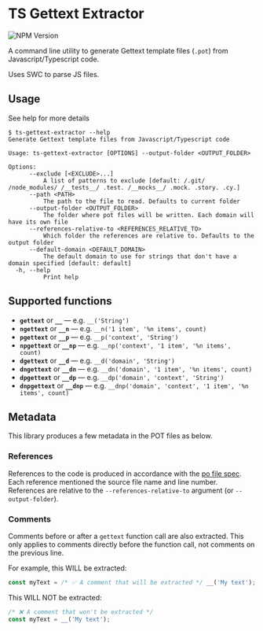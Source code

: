 # TS Gettext Extractor
![NPM Version](https://img.shields.io/npm/v/ts-gettext-extractor?style=for-the-badge&link=https%3A%2F%2Fwww.npmjs.com%2Fpackage%2Fts-gettext-extractor)

A command line utility to generate Gettext template files (`.pot`) from Javascript/Typescript code.

Uses SWC to parse JS files.

## Usage
See help for more details
```console
$ ts-gettext-extractor --help
Generate Gettext template files from Javascript/Typescript code

Usage: ts-gettext-extractor [OPTIONS] --output-folder <OUTPUT_FOLDER>

Options:
      --exclude [<EXCLUDE>...]
          A list of patterns to exclude [default: /.git/ /node_modules/ /__tests__/ .test. /__mocks__/ .mock. .story. .cy.]
      --path <PATH>
          The path to the file to read. Defaults to current folder
      --output-folder <OUTPUT_FOLDER>
          The folder where pot files will be written. Each domain will have its own file
      --references-relative-to <REFERENCES_RELATIVE_TO>
          Which folder the references are relative to. Defaults to the output folder
      --default-domain <DEFAULT_DOMAIN>
          The default domain to use for strings that don't have a domain specified [default: default]
  -h, --help
          Print help
```

## Supported functions

- **`gettext`** or **`__`** — e.g. `__('String')`
- **`ngettext`** or **`__n`** — e.g. `__n('1 item', '%n items', count)`
- **`pgettext`** or **`__p`** — e.g. `__p('context', 'String')`
- **`npgettext`** or **`__np`** — e.g. `__np('context', '1 item', '%n items', count)`
- **`dgettext`** or **`__d`** — e.g. `__d('domain', 'String')`
- **`dngettext`** or **`__dn`** — e.g. `__dn('domain', '1 item', '%n items', count)`
- **`dpgettext`** or **`__dp`** — e.g. `__dp('domain', 'context', 'String')`
- **`dnpgettext`** or **`__dnp`** — e.g. `__dnp('domain', 'context', '1 item', '%n items', count)`

## Metadata

This library produces a few metadata in the POT files as below.

### References
References to the code is produced in accordance with the [po file spec](https://www.gnu.org/software/gettext/manual/html_node/PO-Files.html). Each reference mentioned the source file name and line number. References are relative to the `--references-relative-to` argument (or `--output-folder`).

### Comments
Comments before or after a `gettext` function call are also extracted. This only applies to comments directly before the function call, not comments on the previous line.

For example, this WILL be extracted:
```js
const myText = /* ✅ A comment that will be extracted */ __('My text');
```

This WILL NOT be extracted:
```js
/* ❌ A comment that won't be extracted */
const myText = __('My text');
```

